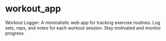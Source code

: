 # workout_app
Workout Logger: A minimalistic web app for tracking exercise routines. Log sets, reps, and notes for each workout session. Stay motivated and monitor progress.
